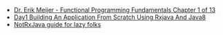 - [Dr. Erik Meijer - Functional Programming Fundamentals Chapter 1 of 13](https://www.youtube.com/playlist?list=PLTA0Ta9Qyspa5Nayx0VCHj5AHQJqp1clD)
- [Day1 Building An Application From Scratch Using Rxjava And Java8](http://blog.xebia.in/index.php/2015/08/31/day1-building-an-application-from-scratch-using-rxjava-and-java8/)
- [NotRxJava guide for lazy folks](https://yarikx.github.io/NotRxJava/)
